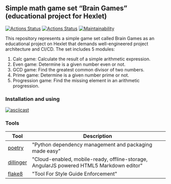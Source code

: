 ## Simple math game set “Brain Games” (educational project for Hexlet)

[![Actions Status](https://github.com/drowsycoder/python-project-lvl1/actions/workflows/pyci.yml/badge.svg)](https://github.com/drowsycoder/python-project-lvl1/actions)
[![Actions Status](https://github.com/drowsycoder/python-project-lvl1/workflows/hexlet-check/badge.svg)](https://github.com/drowsycoder/python-project-lvl1/actions)
[![Maintainability](https://api.codeclimate.com/v1/badges/bca90cd3d69b3c246e45/maintainability)](https://codeclimate.com/github/drowsycoder/python-project-lvl1/maintainability)

This repository represents a simple game set called Brain Games as an
educational project on Hexlet that demands well-engineered project architecture and CI/CD. The set includes 5 modules:

1. Calc game: Calculate the result of a simple arithmetic expression.
2. Even game: Determine is a given number even or not.
3. GCD game: Find the greatest common divisor of two numbers.
4. Prime game: Determine is a given number prime or not.
5. Progression game: Find the missing element in an arithmetic progression.

### Installation and using

[![asciicast](https://asciinema.org/a/rZ0MTSgwIkQcuK1jEfgtRDHWq.svg)](https://asciinema.org/a/rZ0MTSgwIkQcuK1jEfgtRDHWq)

### Tools

| Tool | Description |
 ------ | ------ |
| [poetry](https://poetry.eustace.io/) | "Python dependency management and packaging made easy" |
| [dillinger](https://dillinger.io/) | "Cloud-enabled, mobile-ready, offline-storage, AngularJS powered HTML5 Markdown editor" |
| [flake8](https://github.com/pycqa/flake8) | "Tool For Style Guide Enforcement" |
